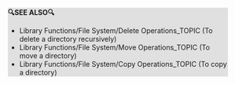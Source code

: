 <div style="margin:2em; background-color: #e0e0e0;">

<strong>🔍SEE ALSO🔍</strong>

 * Library Functions\/File System\/Delete Operations_TOPIC (To delete a directory recursively)
 * Library Functions\/File System\/Move Operations_TOPIC (To move a directory)
 * Library Functions\/File System\/Copy Operations_TOPIC (To copy a directory)

</div>

